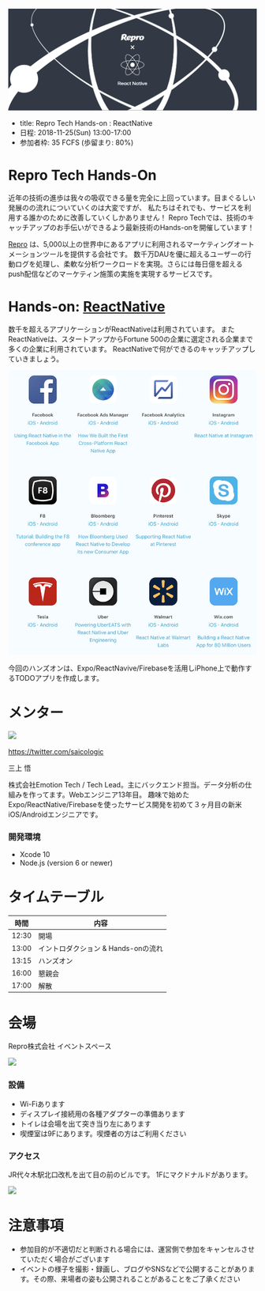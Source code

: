 ![](/hands-on/5/images/banner.png)

- title: Repro Tech Hands-on : ReactNative
- 日程: 2018-11-25(Sun) 13:00-17:00
- 参加者枠: 35 FCFS (歩留まり: 80%)

# Repro Tech Hands-On

近年の技術の進歩は我々の吸収できる量を完全に上回っています。目まぐるしい発展のの流れについていくのは大変ですが、
私たちはそれでも、サービスを利用する誰かのために改善していくしかありません！
Repro Techでは、技術のキャッチアップのお手伝いができるよう最新技術のHands-onを開催しています！

[Repro](https://repro.io) は、5,000以上の世界中にあるアプリに利用されるマーケティングオートメーションツールを提供する会社です。
数千万DAUを優に超えるユーザーの行動ログを処理し、柔軟な分析ワークロードを実現。さらには毎日億を超えるpush配信などのマーケティン施策の実施を実現するサービスです。

# Hands-on: [ReactNative](https://facebook.github.io/react-native/)

数千を超えるアプリケーションがReactNativeは利用されています。
またReactNativeは、スタートアップからFortune 500の企業に選定される企業まで多くの企業に利用されています。
ReactNativeで何ができるのキャッチアップしていきましょう。

![](/hands-on/5/images/campanies.png)

今回のハンズオンは、Expo/ReactNavive/Firebaseを活用しiPhone上で動作するTODOアプリを作成します。

# メンター

![](https://pbs.twimg.com/profile_images/466561022/1_200x200.jpg)

https://twitter.com/saicologic

三上 悟

株式会社Emotion Tech / Tech Lead。主にバックエンド担当。データ分析の仕組みを作ってます。Webエンジニア13年目。
趣味で始めたExpo/ReactNative/Firebaseを使ったサービス開発を初めて３ヶ月目の新米iOS/Androidエンジニアです。


### 開発環境
- Xcode 10
- Node.js (version 6 or newer)

# タイムテーブル

時間  | 内容
---   | ---
12:30 | 開場
13:00 | イントロダクション & Hands-onの流れ
13:15 | ハンズオン
16:00 | 懇親会
17:00 | 解散

# 会場

Repro株式会社 イベントスペース

![](https://github.com/reproio/repro-tech-meetup/blob/master/assets/images/repro-event-space.png?raw=true)

### 設備

- Wi-Fiあります
- ディスプレイ接続用の各種アダプターの準備あります
- トイレは会場を出て突き当り左にあります
- 喫煙室は9Fにあります。喫煙者の方はご利用ください

### アクセス

JR代々木駅北口改札を出て目の前のビルです。
1Fにマクドナルドがあります。

![](https://github.com/reproio/repro-tech-meetup/blob/master/assets/images/repro-access-1.png?raw=true)

# 注意事項

- 参加目的が不適切だと判断される場合には、運営側で参加をキャンセルさせていただく場合がございます
- イベントの様子を撮影・録画し、ブログやSNSなどで公開することがあります。その際、来場者の姿も公開されることがあることをご了承ください

